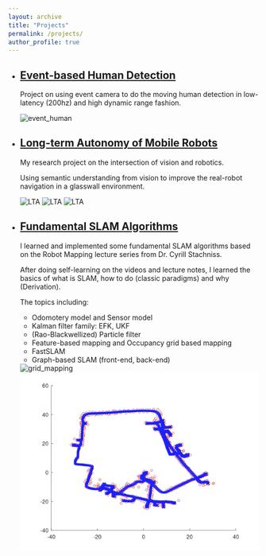 ```yaml
---
layout: archive
title: "Projects"
permalink: /projects/
author_profile: true
---
```


- ## [Event-based Human Detection](https://www.youtube.com/watch?v=RInzuru4kLc&list=PLmh89C-c5SgkoLWkyx7nXu3Eklc8A-VeU)
    Project on using event camera to do the moving human detection in low-latency (200hz) and high dynamic range fashion. 
     
    <img src="../images/event_gif.gif" alt="event_human" width="480"/>


- ## [Long-term Autonomy of Mobile Robots](https://github.com/codingrex/Long-Term-Autonomy)
    My research project on the intersection of vision and robotics. 
    
    Using semantic understanding from vision to improve the real-robot navigation in a glasswall environment.
     
    <img src="../images/mapping.gif" alt="LTA" width="480"/>
    <img src="../images/localization.gif" alt="LTA" width="480"/>
    <img src="../images/out1.gif" alt="LTA" width="480"/>


- ## [Fundamental SLAM Algorithms](https://github.com/codingrex/SLAM_Course)
    I learned and implemented some fundamental SLAM algorithms based on the Robot Mapping lecture series from Dr. Cyrill Stachniss.
    
    After doing self-learning on the videos and lecture notes, I learned the basics of what is SLAM, how to do (classic paradigms) and why (Derivation). 
    
    The topics including: 
    * Odomotery model and Sensor model
    * Kalman filter family: EFK, UKF 
    * (Rao-Blackwellized) Particle filter 
    * Feature-based mapping and Occupancy grid based mapping 
    * FastSLAM
    * Graph-based SLAM (front-end, back-end)
    
    <img src="../images/gridmap.gif" alt="grid_mapping" width="480"/>
    <img src="../images/lsslam_dlr.gif" alt="Graph-based" width="480"/>
    


